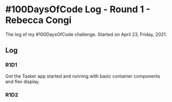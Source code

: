 # #100DaysOfCode Log - Round 1 - Rebecca Congi

The log of my #100DaysOfCode challenge. Started on April 23, Friday, 2021.

## Log

### R1D1 
Got the Tasker app started and running with basic container components and flex display. 

### R1D2
